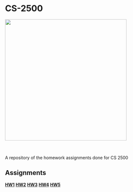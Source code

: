 # CS-2500
<img src="https://miro.medium.com/v2/resize:fit:0/0*sRJQy9-CU_5H7wS3.png" height="400"/><br/>
<br/><br/>

A repository of the homework assignments done for CS 2500

## Assignments
__[HW1](2023-SP-102-hw1a-ajc3xc-master)__
__[HW2](2023-SP-102-hw2-ajc3xc-master)__
__[HW3](2023-SP-102-hw3-ajc3xc-master)__
__[HW4](2023-SP-102-hw4-ajc3xc-master)__
__[HW5](2023-SP-102-hw1a-ajc3xc-master)__
